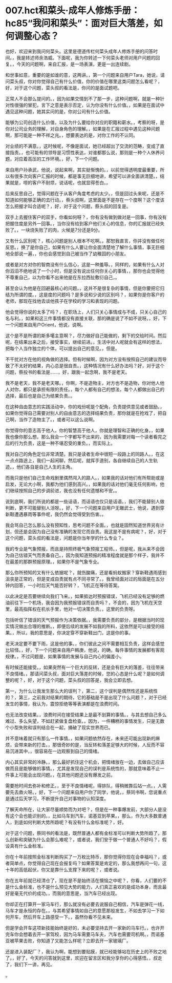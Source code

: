 # 007.hct和菜头·成年人修炼手册：hc85“我问和菜头”：面对巨大落差，如何调整心态？

也好，欢迎来到我问何菜头。这里是德道传栏何菜头成年人修炼手册的问答时间。，我是转述师余浩威。下面呢，我为你转述一下何菜头老师对用户问题的回复。，今天的问题啊，来自汇报，是一场表演，更是一出连续剧。

和世事如意，重要的是如谁的意，这两讲。，第一个问题来自用户Tara，她说，请问菜头叔，你对你觉得自己有什么价值，你的价值在哪里这类问题怎么看呢？，好，对于这个问题，菜头叔的看法是，你问的是面试题吧。

正常人不会那么提问的。，因为如果交情到不了那一步，这种问题啊，就是一种针对性很强的冒犯，言下之意是表示否定，认为你没有什么价值。，如果是在面试中遇见这种问题，她其实问的是，你对公司有什么价值。

能够为公司创造什么价值，以及为什么要给你对应的职籍和薪水。，考察的呀，是你对公司业务的理解，对自身角色的理解。，如果是在汇报过程中遇见这种问题啊，那可能是一种不祥之兆。，想要表达的是，对你工作的不认同。

对业绩的不满意。，这时候呢，不像是面试，她已经超出了交流的范畴，变成了直接指责。，也可能有的领导是习惯性表达，对谁都那么说，那则是一种个人休养问题，对应着高压的工作环境。，好，下一个问题。

来自用户孙承武，他说，说起来啊，其实挺惭愧的。，以前觉得透明度最重要，所以有很多次向客户汇报的时候，都是事无巨细地讲，希望可以讲全面讲清楚。，结果就是，唠的客户不耐烦，说话呢，也就显得苍白。。

后来反思自己，觉得问题在于从客户角度考虑的太少。，但是回过头来呢，还是不知道如何能够正确的去行动。，蔡头叔啊，这里面是不是存在一个度啊？这个度该怎么把握才叫合适呢？，好，对于这个问题，蔡头叔的回复是。

双手上去握住客户的双手，你看如何呀？，你有没有做到做对是一回事，你有没有把握住度是另外一回事。，当你没有给到客户他们关心的信息，你的汇报就已经失败了。，一块烧失败了的肉，火候是7分还是9分。

又有什么区别呢？，核心问题是别人根本不吃啊。，那恕我直言，你并没有做任何反思。，换了是你自己，如果有什么人要让你全面清楚地了解什么事情，事无巨细地全部说一遍，，你也会感觉到自己被当作了幼稚园的小朋友。

或者是对方对你的智商没有什么信心，这是一种羞辱。，同样的，如果有什么人对你滔滔不绝地说了一个小时，但是没有说出任何你关心的事情，，那你也会觉得他不尊重自己，以为你看不出来他是在东拉西扯敷衍自己，。

甚至会认为他是在回避最核心的问题。，这并不是很复杂的事情，但是你要把它归结为所谓的度。，这是度的问题吗？是多说和少说的区别吗？，如果你是你客户的老师，那现在找他去谈他孩子在学校的学习和表现的问题。

他会觉得你说的太多了吗？，在职场上，人们只关心事情成与不成，只关心自己的名与利。，如果和这三件事情都没有直接关联，那的确是说了不如不说呀。，好，下一个问题来自用户Orient，他说，说啊。

这个是不是所谓的斯多噶主意啊？，尽力做好自己能做的，剩下的交给时间。然后呢，在结果出来之后，接受事实，继续前进。，生活中对人呢就会有这样的想法，把每个人当作独立的个体，可以提出自己的意见。，但是。

不干扰对方在他的视角做的选择。但有时候啊，因为对方没有按照自己的建议而导致了不太好的结果，内心总是很自责。，这种情况有什么好办法吗？好，对于这个问题，蔡投书的看法是……，好，跟我一起念啊，我不是老天。

我不是老天，我不是老天哪。，你啊，不是造物主，对方也不是造物，你对他人他人对你，都只是承担有限的责任。，每个人都有自己的想法，每个人都做出自己的选择，最后也是自己为结果负责。。

在这种自由意志的实践活动中，你的戏份呢是个配角，负责提供意见或者鼓励。，如果你觉得自己需要对别人的自由意志的选择结果负责，那你就是在抢戏了，把自己啊，当作了造物主了。，或者可以这么说啊。

你觉得你的意志高于他人，你的智慧高于他人，你就是理智和正确的化身。，如果我也像你那么想，那么我会一个字都写不出来的，因为我需要对每一个读者看完之后的行为负责，这是一种不堪忍受的重负。，而实际上。

我对自己的角色定位非常清楚。我只是读者生命中很短一段路上的同路人。，在这一点点路途上，我们一起闲聊，然后呢，就挥手道别，各自继续自己的人生轨迹。，他们各自是自己人生的主角。

而我只是他们自己生命戏剧里偶然闯入的路人。，如果我的话对他们有所帮助或是启发，无论大小啊，我都为他们感到高兴。，如果我的话对他们毫无任何影响，他们继续按照自己的步调前进，我也没有任何遗憾和不安。。

说到底啊，我们所说的都是一些话语，而话语也仅只是话语。，我们不能替别人做判断，更不可能替别人活呀。，好，下一个问题来自用户无辙武士，他说，遇到穿新鞋遭遇暴雨等事件呢，我仍然会觉得受到伤害。。

我会骂自己怎么那么没有预知性，思考问题不全面。，也就是固然知道世界另有计划，但还是会因为自己没有准确的发现它而自责。我这是不是有病呢？，好，对于这个问题，菜头叔的看法是，问题是你当年学的什么专业？。

我的专业是气象预报，而且是持照终极气象预报工程师。，但是呢，我从来不会因为自己估错天气而责备自己。，因为我知道预报的精准程度就是那个样子，我并不在最差的那群预报原理。，如果你不是气象专业。

那么你所预知的又有什么依据呢？，就伤酸痛，还是看蚂蚁搬家？穿新鞋遇雨感到沮丧是正常的，但是变成自责就有点不同寻常了。，我曾经面对过的局面是在五分钟内回答，一小时后天气能否好转？，飞机正在等待答案。

以此决定是否要继续向我们飞来。，如果抵达时预报错误，飞机已经没有足够的燃油前往下一个机场，我会因为我预报错误而自责吗？，不会的，因为飞机在天空里，最高指挥权在机长手里，他对一切决策负责。，这里的负责呀。

包括听信了错误的天气预报作为决策依据。，我需要负责的部分，是根据当时的现实情况做出合理的推断。，即便后续的发展不如我的所料，这依然是可以接受的结果。，所以，我的意思是，你决定穿不穿新鞋出门，这是你的事。

老天决定要不要下雨，这是他的事。，你们彼此之间不需要相互负责，这样会感觉比较怪。，好，下一个问题来自用户韩庚，他说，的确，每件事情的发展都有客观规律。，不过问题是，如果事情的发展与自己内心的偏差小。

有时候还能接受。，如果突然有一个巨大的反转，还是会有巨大的落差，往往带来不良情绪。，那请问菜头叔，面对巨大落差的时候，您的心态是什么呢？是如何调整的呢？，好，对于这个问题，菜头叔的回答是，我会立即去想。

第一，为什么让我发生那么大的误判？，第二，这个误判是偶然性还是系统性的？，第三，之前我对结果的期待，它的基础是不是出现了什么问题？，对于已经发生的事情，我认为，震惊拒绝等等表演都是在浪费时间。

也无法改变结果。，浪费时间在接受结果上是最不划算的事情。，与其去想自己多么难过、多么失望，不如赶紧做复盘检查。，因为，一件糟糕的事情发生，只是无数个小型失败和误判结合在一起，捅破了现实世界而已。

并不意味着就只有那么一件事情。，如果问题依然存在，未来还可能出现新的麻烦，会带来新的打击。，那很奇妙的是，当反转和落差足够大的时候，人反而不容易沉进其中，，很容易在一边观察到自己的情绪。

内心其实非常的冷静。，那么最好抓住这个机会，把情绪放在一边，去做自己应该做而且是能够做的事情。，尤其是发现自己的误判是系统性的，那就意味着不止一件事上可能会出现问题。，在其他问题还没有爆发之前。

需要抢时间去弥补和修正。，至于不良情绪呢，得排队，得稍微靠后站一点。，人需要先去救火呀。，好，下一个问题来自用户你了同学，他说，，蔡同书啊，您说重点是通过后天学习，不断提升自己对事物的认知深度。

了解天命所在，让大家尽量顺势而为对吧？，但是在一种事爆发前，大部分人是没有这个会也能识别的。，比如马车到汽车，诺基亚到苹果。，那么，作为大多数普通人，到底如何判断大势所趋呢？有没有什么金标准呢？，好。

对于这个问题，蔡同书的看法是，既然普通人都有金标准可以判断大势所趋了，那么创新和突破为什么会那么难呢？，或者说，我们安于做一个普通人不好吗？，假设真有什么金标准。

你在十年前按照金标准判断购买了一万枚比特币，那你觉得你现在会幸福吗？，或者简单点，你觉得自己现在会报复吗？如果答案是肯定的，那么我想再问一句，这十年的高低起伏，你又是靠什么支撑下来的呢？，或者说。

你在五年前就已经清仓了，现在是不是始终活在懊恼之中呢？，你看，人们要的不是什么金标准，也不是什么预见大势的能力，人们真正喜欢的是成功本身，而且最好是毫无代价的成功。，而我的意思是，当汽车已经出现。

你却正在打算开一家马车行，那么就没有必要去说服自己相信，汽车是弹花一线，马车才是永恒的存在。，与其希望事情如自己的意愿那般发生，不如去学习一下如何开车，然后开车上路感受一下。，虽然你看不见未来。

但是学会开车这项新技能始终是好的，未必要坚持去开一家新的马车行。，也许开完车你会想着去开一家驾校，因为马车需要马车夫，汽车也需要司机啊。，而诺基亚被苹果击败，你知道了又能怎么样呢？立即去开一家玻璃厂。

还是进入装配厂？，我认为啊，能想到要贴膜，就已经能够站在历史上的不败之地了。，好了，今天的问答就到这里，欢迎在留言区和我分享你的心得感悟。，叔走了，我们下一讲，再见。

。